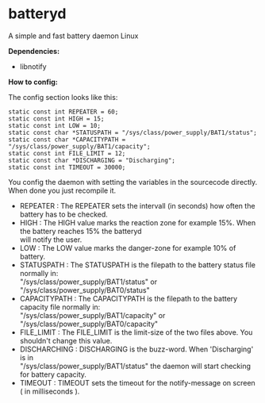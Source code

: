 # batteryd

A simple and fast battery daemon Linux

**Dependencies:**

* libnotify

**How to config:**

The config section looks like this:

```
static const int REPEATER = 60;  
static const int HIGH = 15;  
static const int LOW = 10;  
static const char *STATUSPATH = "/sys/class/power_supply/BAT1/status";  
static const char *CAPACITYPATH = "/sys/class/power_supply/BAT1/capacity";  
static const int FILE_LIMIT = 12;  
static const char *DISCHARGING = "Discharging";  
static const int TIMEOUT = 30000;  
```

You config the daemon with setting the variables in the sourcecode directly. 
When done you just recompile it.  

* REPEATER : The REPEATER sets the intervall (in seconds) how often the battery has to be checked.  
* HIGH : The HIGH value marks the reaction zone for example 15%. When the battery reaches 15% the batteryd  
  will notify the user.  
* LOW  : The LOW value marks the danger-zone for example 10% of battery.  
* STATUSPATH : The STATUSPATH is the filepath to the battery status file normally in:  
  "/sys/class/power_supply/BAT1/status" or  
  "/sys/class/power_supply/BAT0/status"  
* CAPACITYPATH : The CAPACITYPATH is the filepath to the battery capacity file normally in:  
  "/sys/class/power_supply/BAT1/capacity" or  
  "/sys/class/power_supply/BAT0/capacity"  
* FILE_LIMIT : The FILE_LIMIT is the limit-size of the two files above. You shouldn't change this value.
* DISCHARCHING : DISCHARGING is the buzz-word. When 'Discharging' is in  
  "/sys/class/power_supply/BAT1/status" the daemon will start checking for battery capacity.  
* TIMEOUT : TIMEOUT sets the timeout for the notify-message on screen ( in milliseconds ).
